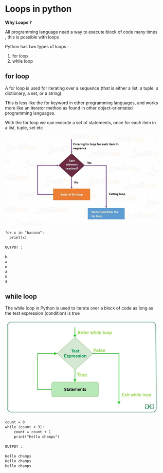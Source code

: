 # Loops in python

**Why Loops ?**

All programming language need a way to execute block of code many times , this is possible with loops

Python has two types of loops :
1. for loop
2. while loop

## for loop 
A for loop is used for iterating over a sequence (that is either a list, a tuple, a dictionary, a set, or a string).

This is less like the for keyword in other programming languages, and works more like an iterator method as found in other object-orientated programming languages.

With the for loop we can execute a set of statements, once for each item in a list, tuple, set etc

![](for_loop.jpg)

```
for x in "banana":
  print(x) 

OUTPUT :

b
a
n
a
n
a
```

## while loop

The while loop in Python is used to iterate over a block of code as long as the test expression (condition) is true

![](./while-loop.jpg)

```
count = 0
while (count < 3):
	count = count + 1
	print("Hello champs")

OUTPUT : 

Hello champs
Hello champs
Hello champs
```
